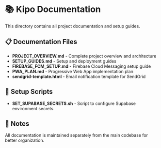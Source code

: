 # 📚 Kipo Documentation

This directory contains all project documentation and setup guides.

## 📋 Documentation Files

- **PROJECT_OVERVIEW.md** - Complete project overview and architecture
- **SETUP_GUIDES.md** - Setup and deployment guides
- **FIREBASE_FCM_SETUP.md** - Firebase Cloud Messaging setup guide
- **PWA_PLAN.md** - Progressive Web App implementation plan
- **sendgrid-template.html** - Email notification template for SendGrid

## 🔧 Setup Scripts

- **SET_SUPABASE_SECRETS.sh** - Script to configure Supabase environment secrets

## 📝 Notes

All documentation is maintained separately from the main codebase for better organization.
